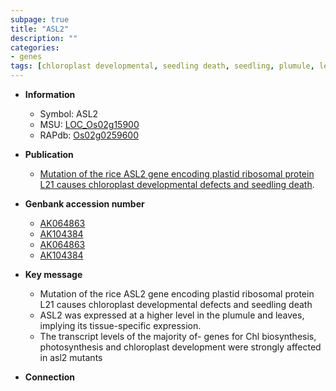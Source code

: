 ```yaml
---
subpage: true
title: "ASL2"
description: ""
categories:
- genes
tags: [chloroplast developmental, seedling death, seedling, plumule, leaf, Chl biosynthesis, photosynthesis]
---
```


* **Information**  
    + Symbol: ASL2  
    + MSU: [LOC_Os02g15900](http://rice.plantbiology.msu.edu/cgi-bin/ORF_infopage.cgi?orf=LOC_Os02g15900)  
    + RAPdb: [Os02g0259600](http://rapdb.dna.affrc.go.jp/viewer/gbrowse_details/irgsp1?name=Os02g0259600)  

* **Publication**  
    + [Mutation of the rice ASL2 gene encoding plastid ribosomal protein L21 causes chloroplast developmental defects and seedling death](Stuttg).

* **Genbank accession number**  
    + [AK064863](http://www.ncbi.nlm.nih.gov/nuccore/AK064863)
    + [AK104384](http://www.ncbi.nlm.nih.gov/nuccore/AK104384)
    + [AK064863](http://www.ncbi.nlm.nih.gov/nuccore/AK064863)
    + [AK104384](http://www.ncbi.nlm.nih.gov/nuccore/AK104384)

* **Key message**  
    + Mutation of the rice ASL2 gene encoding plastid ribosomal protein L21 causes chloroplast developmental defects and seedling death
    + ASL2 was expressed at a higher level in the plumule and leaves, implying its tissue-specific expression.
    + The transcript levels of the majority of- genes for Chl biosynthesis, photosynthesis and chloroplast development were strongly affected in asl2 mutants

* **Connection**  



